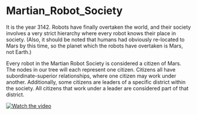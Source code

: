 # Martian_Robot_Society

It is the year 3142. Robots have finally overtaken the world, and their society involves a very strict hierarchy where every robot knows their place in society. (Also, it should be noted that humans had obviously re-located to Mars by this time, so the planet which the robots have overtaken is Mars, not Earth.) 

Every robot in the Martian Robot Society is considered a citizen of Mars. The nodes in our tree will each represent one citizen. Citizens all have subordinate-superior relationships, where one citizen may work under another. Additionally, some citizens are leaders of a specific district within the society. All citizens that work under a leader are considered part of that district.

[![Watch the video](https://img.youtube.com/vi/-B4YADY_OUk/hqdefault.jpg)](https://www.youtube.com/watch?v=-B4YADY_OUk)
